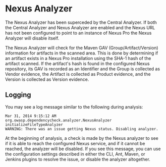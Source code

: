 Nexus Analyzer
==============

The Nexus Analyzer has been superceded by the Central Analyzer. If both the
Central Analyzer and Nexus Analyzer are enabled and the Nexus URL has not
been configured to point to an instance of Nexus Pro the Nexus Analyzer will
disable itself.

The Nexus Analyzer will check for the Maven GAV (Group/Artifact/Version) information
for artifacts in the scanned area. This is done by determining if an artifact exists
in a Nexus Pro installation using the SHA-1 hash of the artifact scanned. If the
artifact's hash is found in the configured Nexus repository, its GAV is recorded as
an Identifier and the Group is collected as Vendor evidence, the Artifact is
collected as Product evidence, and the Version is collected as Version evidence.

Logging
-------

You may see a log message similar to the following during analysis:

    Mar 31, 2014 9:15:12 AM org.owasp.dependencycheck.analyzer.NexusAnalyzer initializeFileTypeAnalyzer
    WARNING: There was an issue getting Nexus status. Disabling analyzer.

At the beginning of analysis, a check is made by the Nexus analyzer to see if it
is able to reach the configured Nexus service, and if it cannot be reached, the
analyzer will be disabled. If you see this message, you can use the configuration
settings described in either the CLI, Ant, Maven, or Jenkins plugins to resolve
the issue, or disable the analyzer altogether.

[1]: http://search.maven.org/            "Maven Central"
[2]: https://repository.sonatype.org/    "Sonatype Nexus Repository"
